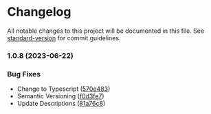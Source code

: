# Changelog

All notable changes to this project will be documented in this file. See [standard-version](https://github.com/conventional-changelog/standard-version) for commit guidelines.

### 1.0.8 (2023-06-22)


### Bug Fixes

* Change to Typescript ([570e483](https://github.com/just-ak/aws-codepipeline-action-for-oidc/commit/570e483070f0f44a00b155c27e40c11710612a89))
* Semantic Versioning ([f0d3fe7](https://github.com/just-ak/aws-codepipeline-action-for-oidc/commit/f0d3fe7f1b0e85c69a9c1bf3ec2a4d2c043e7f21))
* Update Descriptions ([81a76c8](https://github.com/just-ak/aws-codepipeline-action-for-oidc/commit/81a76c80198fc588556d4e84d1fede58189ca3ca))
